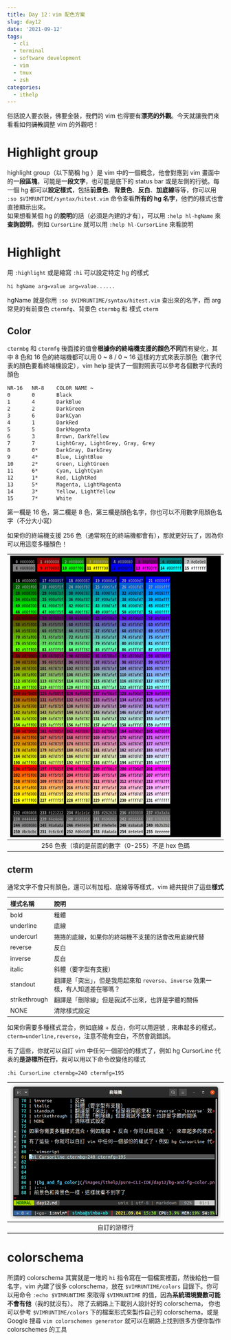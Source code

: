 ```yaml
---
title: Day 12：vim 配色方案
slug: day12
date: '2021-09-12'
tags:
  - cli
  - terminal
  - software development
  - vim
  - tmux
  - zsh
categories:
  - ithelp
---
```


俗話說人要衣裝，佛要金裝，我們的 vim 也得要有**漂亮的外觀**。今天就讓我們來看看如何~~調教~~調整 vim 的外觀吧！

# Highlight group

highlight group（以下簡稱 hg ）是 vim 中的一個概念，他會對應到 vim 畫面中的**一段區塊**，可能是**一段文字**，也可能是底下的 status bar 或是左側的行號。每一個 hg 都可以**設定樣式**，包括**前景色**、**背景色**、**反白**、**加底線**等等，你可以用 `:so $VIMRUNTIME/syntax/hitest.vim` 命令查看**所有的 hg 名字**，他們的樣式也會直接顯示出來。  
如果想看某個 hg 的**說明**的話（必須是內建的才有），可以用 `:help hl-hgName` 來**查詢說明**，例如 `CursorLine` 就可以用 `:help hl-CursorLine` 來看說明

# Highlight

用 `:highlight` 或是縮寫 `:hi` 可以設定特定 hg 的樣式

```vim
hi hgName arg=value arg=value......
```

hgName 就是你用 `:so $VIMRUNTIME/syntax/hitest.vim` 查出來的名字，而 arg 常見的有前景色 `ctermfg`、背景色 `ctermbg` 和 樣式 `cterm`

## Color

`ctermbg` 和 `ctermfg` 後面接的值會**根據你的終端機支援的顏色不同**而有變化，其中 8 色和 16 色的終端機都可以用 0 ~ 8 / 0 ~ 16 這樣的方式來表示顏色（數字代表的顏色要看終端機設定），vim help 提供了一個對照表可以參考各個數字代表的顏色

```
NR-16   NR-8    COLOR NAME ~
0	    0	    Black
1	    4	    DarkBlue
2	    2	    DarkGreen
3	    6	    DarkCyan
4	    1	    DarkRed
5	    5	    DarkMagenta
6	    3	    Brown, DarkYellow
7	    7	    LightGray, LightGrey, Gray, Grey
8	    0*	    DarkGray, DarkGrey
9	    4*	    Blue, LightBlue
10	    2*	    Green, LightGreen
11	    6*	    Cyan, LightCyan
12	    1*	    Red, LightRed
13	    5*	    Magenta, LightMagenta
14	    3*	    Yellow, LightYellow
15	    7*	    White
```

第一欄是 16 色，第二欄是 8 色，第三欄是顏色名字，你也可以不用數字用顏色名字（不分大小寫）

如果你的終端機支援 256 色（通常現在的終端機都會有），那就更好玩了，因為你可以用這麼多種顏色！

| ![256 color](/images/ithelp/pure-CLI-IDE/day12/256-color.png) |
| :-----------------------------------------------------------: |
|       256 色表（填的是前面的數字（0-255）不是 hex 色碼        |

## cterm

通常文字不會只有顏色，還可以有加粗、底線等等樣式，vim 總共提供了這些**樣式**

| 樣式名稱      | 說明                                                                             |
| :------------ | :------------------------------------------------------------------------------- |
| bold          | 粗體                                                                             |
| underline     | 底線                                                                             |
| undercurl     | 捲捲的底線，如果你的終端機不支援的話會改用底線代替                               |
| reverse       | 反白                                                                             |
| inverse       | 反白                                                                             |
| italic        | 斜體（要字型有支援）                                                             |
| standout      | 翻譯是「突出」，但是我用起來和 `reverse`、`inverse` 效果一樣，有人知道差在哪嗎？ |
| strikethrough | 翻譯是「刪除線」但是我試不出來，也許是字體的關係                                 |
| NONE          | 清除樣式設定                                                                     |

如果你需要多種樣式混合，例如底線 + 反白，你可以用逗號 `,` 來串起多的樣式，`cterm=underline,reverse`，注意不能有空白，不然會跳錯誤。

有了這些，你就可以自訂 vim 中任何一個部份的樣式了，例如 hg CursorLine 代表的**是游標所在行**，我可以用以下命令改變他的樣式

```vim
:hi CursorLine ctermbg=240 ctermfg=195
```

| ![Customized CursorLine](/images/ithelp/pure-CLI-IDE/day12/customed-cursorLine.png) |
| :---------------------------------------------------------------------------------: |
|                                    自訂的游標行                                     |

# colorschema

所謂的 colorschema 其實就是一堆的 `hi` 指令寫在一個檔案裡面，然後給他一個名字，vim 內建了很多 colorschema，放在 `$VIMRUNTIME/colors` 目錄下。你可以用命令 `:echo $VIMRUNTIME` 來取得 `$VIMRUNTIME` 的值，因為**系統環境變數可能不會有他**（我的就沒有）。
除了去網路上下載別人設計好的 colorschema， 你也可以參考 `$VIMRUNTIME/colors` 下的檔案形式來製作自己的 colorschema，或是 Google 搜尋 `vim colorschemes generator` 就可以在網路上找到很多方便你製作 colorschemes 的工具
